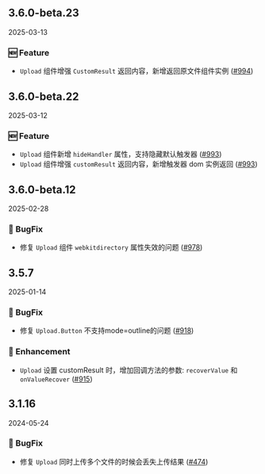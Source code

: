 ## 3.6.0-beta.23
2025-03-13

### 🆕 Feature

- `Upload` 组件增强 `CustomResult` 返回内容，新增返回原文件组件实例 ([#994](https://github.com/sheinsight/shineout-next/pull/994))

## 3.6.0-beta.22
2025-03-12

### 🆕 Feature

- `Upload` 组件新增 `hideHandler` 属性，支持隐藏默认触发器 ([#993](https://github.com/sheinsight/shineout-next/pull/993))
- `Upload` 组件增强 `customResult` 返回内容，新增触发器 dom 实例返回 ([#993](https://github.com/sheinsight/shineout-next/pull/993))

## 3.6.0-beta.12
2025-02-28

### 🐞 BugFix

- 修复 `Upload` 组件 `webkitdirectory` 属性失效的问题 ([#978](https://github.com/sheinsight/shineout-next/pull/978))

## 3.5.7
2025-01-14

### 🐞 BugFix

- 修复 `Upload.Button` 不支持mode=outline的问题 ([#918](https://github.com/sheinsight/shineout-next/pull/918))

### 💎 Enhancement

- `Upload` 设置 customResult 时，增加回调方法的参数: `recoverValue` 和 `onValueRecover` ([#915](https://github.com/sheinsight/shineout-next/pull/915))


## 3.1.16
2024-05-24

### 🐞 BugFix

- 修复 `Upload` 同时上传多个文件的时候会丢失上传结果 ([#474](https://github.com/sheinsight/shineout-next/pull/474))
